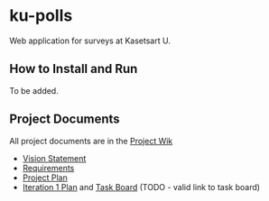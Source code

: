 # ku-polls
Web application for surveys at Kasetsart U.

## How to Install and Run

To be added.

## Project Documents

All project documents are in the [Project Wik](https://github.com/ISP2022/ku-polls-example/wiki)

* [Vision Statement](https://github.com/ISP2022/ku-polls-example/wiki/Vision%20Statement)
* [Requirements](https://github.com/ISP2022/ku-polls-example/wiki/Requirements)
* [Project Plan](https://github.com/ISP2022/ku-polls-example/wiki/Development%20Plan)
* [Iteration 1 Plan](https://github.com/ISP2022/ku-polls-example/wiki/Iteration%201%20Plan) and [Task Board](https://github.com/ISP2022/ku-polls-example/blob/master) (TODO - valid link to task board)
